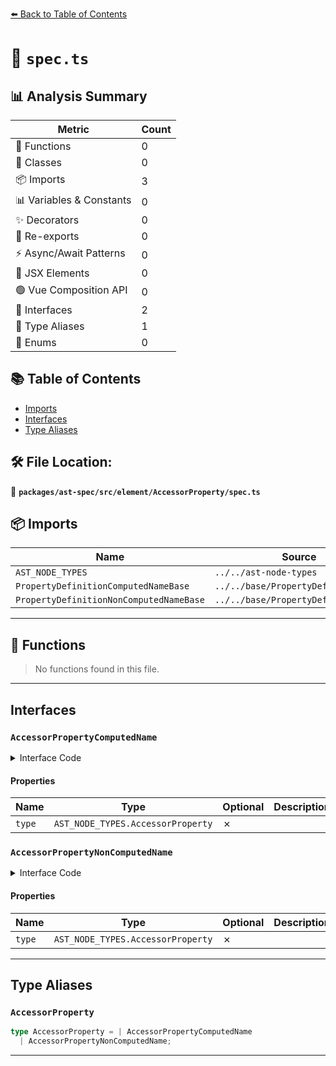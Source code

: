 [⬅️ Back to Table of Contents](../../../../../index.md)

# 📄 `spec.ts`

## 📊 Analysis Summary

| Metric | Count |
|--------|-------|
| 🔧 Functions | 0 |
| 🧱 Classes | 0 |
| 📦 Imports | 3 |
| 📊 Variables & Constants | 0 |
| ✨ Decorators | 0 |
| 🔄 Re-exports | 0 |
| ⚡ Async/Await Patterns | 0 |
| 💠 JSX Elements | 0 |
| 🟢 Vue Composition API | 0 |
| 📐 Interfaces | 2 |
| 📑 Type Aliases | 1 |
| 🎯 Enums | 0 |

## 📚 Table of Contents

- [Imports](#imports)
- [Interfaces](#interfaces)
- [Type Aliases](#type-aliases)

## 🛠️ File Location:
📂 **`packages/ast-spec/src/element/AccessorProperty/spec.ts`**

## 📦 Imports

| Name | Source |
|------|--------|
| `AST_NODE_TYPES` | `../../ast-node-types` |
| `PropertyDefinitionComputedNameBase` | `../../base/PropertyDefinitionBase` |
| `PropertyDefinitionNonComputedNameBase` | `../../base/PropertyDefinitionBase` |


---

## 🔧 Functions

> No functions found in this file.


---

## Interfaces

### `AccessorPropertyComputedName`

<details><summary>Interface Code</summary>

```ts
export interface AccessorPropertyComputedName
  extends PropertyDefinitionComputedNameBase {
  type: AST_NODE_TYPES.AccessorProperty;
}
```
</details>

#### Properties

| Name | Type | Optional | Description |
|------|------|----------|-------------|
| `type` | `AST_NODE_TYPES.AccessorProperty` | ✗ |  |

### `AccessorPropertyNonComputedName`

<details><summary>Interface Code</summary>

```ts
export interface AccessorPropertyNonComputedName
  extends PropertyDefinitionNonComputedNameBase {
  type: AST_NODE_TYPES.AccessorProperty;
}
```
</details>

#### Properties

| Name | Type | Optional | Description |
|------|------|----------|-------------|
| `type` | `AST_NODE_TYPES.AccessorProperty` | ✗ |  |


---

## Type Aliases

### `AccessorProperty`

```ts
type AccessorProperty = | AccessorPropertyComputedName
  | AccessorPropertyNonComputedName;
```


---